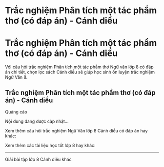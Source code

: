 # Trắc nghiệm Phân tích một tác phẩm thơ (có đáp án) - Cánh diều

# Trắc nghiệm Phân tích một tác phẩm thơ (có đáp án) - Cánh diều

Với câu hỏi trắc nghiệm Phân tích một tác phẩm thơ Ngữ văn lớp 8 có đáp án chi tiết, chọn lọc sách Cánh diều sẽ giúp học sinh ôn luyện trắc nghiệm Ngữ Văn 8.

## Trắc nghiệm Phân tích một tác phẩm thơ (có đáp án) - Cánh diều

Quảng cáo

Nội dung đang được cập nhật...

Xem thêm câu hỏi trắc nghiệm Ngữ Văn lớp 8 Cánh diều có đáp án hay khác:

Xem thêm các tài liệu học tốt lớp 8 hay khác:

* * *

Giải bài tập lớp 8 Cánh diều khác
